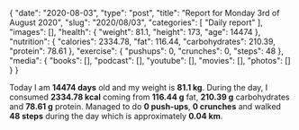 {
    "date": "2020-08-03",
    "type": "post",
    "title": "Report for Monday 3rd of August 2020",
    "slug": "2020\/08\/03",
    "categories": [
        "Daily report"
    ],
    "images": [],
    "health": {
        "weight": 81.1,
        "height": 173,
        "age": 14474
    },
    "nutrition": {
        "calories": 2334.78,
        "fat": 116.44,
        "carbohydrates": 210.39,
        "protein": 78.61
    },
    "exercise": {
        "pushups": 0,
        "crunches": 0,
        "steps": 48
    },
    "media": {
        "books": [],
        "podcast": [],
        "youtube": [],
        "movies": [],
        "photos": []
    }
}

Today I am <strong>14474 days</strong> old and my weight is <strong>81.1 kg</strong>. During the day, I consumed <strong>2334.78 kcal</strong> coming from <strong>116.44 g</strong> fat, <strong>210.39 g</strong> carbohydrates and <strong>78.61 g</strong> protein. Managed to do <strong>0 push-ups</strong>, <strong>0 crunches</strong> and walked <strong>48 steps</strong> during the day which is approximately <strong>0.04 km</strong>.